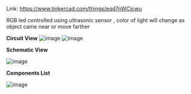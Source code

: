 Link: https://www.tinkercad.com/things/eqd7nWCjcwu

RGB led controlled using ultrasonic sensor , color of light will change as object came near or move farther

**Circuit View**
![image](https://github.com/himansh19/Arduino-TinkedCad-Projects/assets/89848299/8591f780-e0f9-4f1e-9da7-ff6c0d54229c)
![image](https://github.com/himansh19/Arduino-TinkedCad-Projects/assets/89848299/d651809d-0b9d-49e7-a045-7ac537a5ee5e)


**Schematic View**


![image](https://github.com/himansh19/Arduino-TinkedCad-Projects/assets/89848299/d46ef3dc-b50e-4663-916a-0c7b9f529f25)

**Components List**

![image](https://github.com/himansh19/Arduino-TinkedCad-Projects/assets/89848299/d2b90765-7936-4464-999f-6e6408c80d3b)
